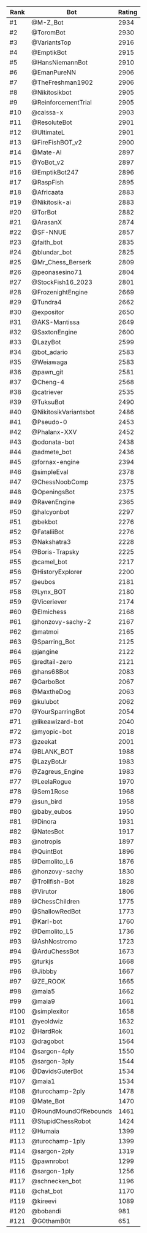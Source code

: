 Rank|Bot|Rating
---|---|---
#1|@M-Z_Bot|2934
#2|@ToromBot|2930
#3|@VariantsTop|2916
#4|@EmptikBot|2915
#5|@HansNiemannBot|2910
#6|@EmanPureNN|2906
#7|@TheFreshman1902|2906
#8|@Nikitosikbot|2905
#9|@ReinforcementTrial|2905
#10|@caissa-x|2903
#11|@ResoluteBot|2901
#12|@UltimateL|2901
#13|@FireFishBOT_v2|2900
#14|@Mate-AI|2897
#15|@YoBot_v2|2897
#16|@EmptikBot247|2896
#17|@RaspFish|2895
#18|@Africaata|2883
#19|@Nikitosik-ai|2883
#20|@TorBot|2882
#21|@ArasanX|2874
#22|@SF-NNUE|2857
#23|@faith_bot|2835
#24|@blundar_bot|2825
#25|@Mr_Chess_Berserk|2809
#26|@peonasesino71|2804
#27|@StockFish16_2023|2801
#28|@FrozenightEngine|2669
#29|@Tundra4|2662
#30|@expositor|2650
#31|@AKS-Mantissa|2649
#32|@SaxtonEngine|2600
#33|@LazyBot|2599
#34|@bot_adario|2583
#35|@Weiawaga|2583
#36|@pawn_git|2581
#37|@Cheng-4|2568
#38|@catriever|2535
#39|@TuksuBot|2490
#40|@NikitosikVariantsbot|2486
#41|@Pseudo-0|2453
#42|@Phalanx-XXV|2452
#43|@odonata-bot|2438
#44|@admete_bot|2436
#45|@fornax-engine|2394
#46|@simpleEval|2378
#47|@ChessNoobComp|2375
#48|@OpeningsBot|2375
#49|@RavenEngine|2365
#50|@halcyonbot|2297
#51|@bekbot|2276
#52|@FataliiBot|2276
#53|@Nakshatra3|2228
#54|@Boris-Trapsky|2225
#55|@camel_bot|2217
#56|@HistoryExplorer|2200
#57|@eubos|2181
#58|@Lynx_BOT|2180
#59|@Viceriever|2174
#60|@Elmichess|2168
#61|@honzovy-sachy-2|2167
#62|@matmoi|2165
#63|@Sparring_Bot|2125
#64|@jangine|2122
#65|@redtail-zero|2121
#66|@hans68Bot|2083
#67|@GarboBot|2067
#68|@MaxtheDog|2063
#69|@kulubot|2062
#70|@YourSparringBot|2054
#71|@likeawizard-bot|2040
#72|@myopic-bot|2018
#73|@zeekat|2001
#74|@BLANK_BOT|1988
#75|@LazyBotJr|1983
#76|@Zagreus_Engine|1983
#77|@LeelaRogue|1970
#78|@Sem1Rose|1968
#79|@sun_bird|1958
#80|@baby_eubos|1950
#81|@Dinora|1931
#82|@NatesBot|1917
#83|@notropis|1897
#84|@QuintBot|1896
#85|@Demolito_L6|1876
#86|@honzovy-sachy|1830
#87|@Trollfish-Bot|1828
#88|@Virutor|1806
#89|@ChessChildren|1775
#90|@ShallowRedBot|1773
#91|@Karl-bot|1760
#92|@Demolito_L5|1736
#93|@AshNostromo|1723
#94|@ArduChessBot|1673
#95|@turkjs|1668
#96|@Jibbby|1667
#97|@ZE_ROOK|1665
#98|@maia5|1662
#99|@maia9|1661
#100|@simplexitor|1658
#101|@yeoldwiz|1632
#102|@HardRok|1601
#103|@dragobot|1564
#104|@sargon-4ply|1550
#105|@sargon-3ply|1544
#106|@DavidsGuterBot|1534
#107|@maia1|1534
#108|@turochamp-2ply|1478
#109|@Mate_Bot|1470
#110|@RoundMoundOfRebounds|1461
#111|@StupidChessRobot|1424
#112|@Humaia|1399
#113|@turochamp-1ply|1399
#114|@sargon-2ply|1319
#115|@pawnrobot|1299
#116|@sargon-1ply|1256
#117|@schnecken_bot|1196
#118|@chat_bot|1170
#119|@kireevi|1089
#120|@bobandi|981
#121|@G0thamB0t|651
